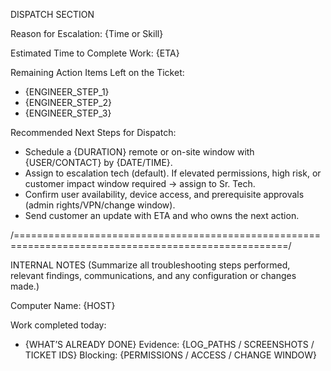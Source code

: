 DISPATCH SECTION

Reason for Escalation: {Time or Skill} 

Estimated Time to Complete Work: {ETA}

Remaining Action Items Left on the Ticket:
- {ENGINEER_STEP_1}
- {ENGINEER_STEP_2}
- {ENGINEER_STEP_3}

Recommended Next Steps for Dispatch:
- Schedule a {DURATION} remote or on-site window with {USER/CONTACT} by {DATE/TIME}.
- Assign to escalation tech (default). If elevated permissions, high risk, or customer impact window required → assign to Sr. Tech.
- Confirm user availability, device access, and prerequisite approvals (admin rights/VPN/change window).
- Send customer an update with ETA and who owns the next action.

/=====================================================================================================/

INTERNAL NOTES
(Summarize all troubleshooting steps performed, relevant findings, communications, and any configuration or changes made.)

Computer Name: {HOST}

Work completed today:
- {WHAT’S ALREADY DONE}
Evidence: {LOG_PATHS / SCREENSHOTS / TICKET IDS}
Blocking: {PERMISSIONS / ACCESS / CHANGE WINDOW}

